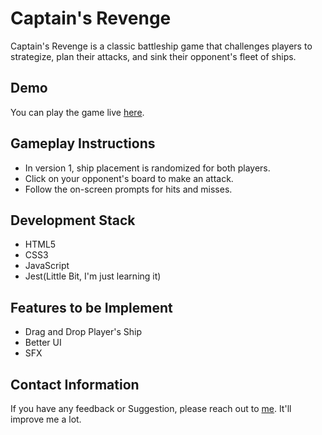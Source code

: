 # Captain's Revenge

Captain's Revenge is a classic battleship game that challenges players to strategize, plan their attacks, and sink their opponent's fleet of ships.

## Demo

You can play the game live [here](https://mohd-arz.github.io/Captains-Revenge/).

## Gameplay Instructions

- In version 1, ship placement is randomized for both players.
- Click on your opponent's board to make an attack.
- Follow the on-screen prompts for hits and misses.

## Development Stack

- HTML5
- CSS3
- JavaScript
- Jest(Little Bit, I'm just learning it)

## Features to be Implement
- Drag and Drop Player's Ship
- Better UI
- SFX

## Contact Information

If you have any feedback or Suggestion, please reach out to [me](mailto:mohammedarsh75@gmail.com). It'll improve me a lot.



